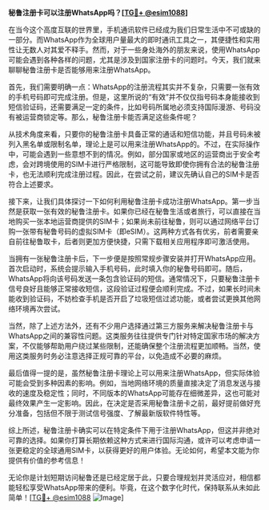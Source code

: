 **秘鲁注册卡可以注册WhatsApp吗？[[TG💪+ @esim1088](https://t.me/s/esim1088)]**

在当今这个高度互联的世界里，手机通讯软件已经成为我们日常生活中不可或缺的一部分。而WhatsApp作为全球用户量最大的即时通讯工具之一，其便捷性和实用性让无数人对其爱不释手。然而，对于一些身处海外的朋友来说，使用WhatsApp可能会遇到各种各样的问题，尤其是涉及到国家注册卡的问题时。今天，我们就来聊聊秘鲁注册卡是否能够用来注册WhatsApp。

首先，我们需要明确一点：WhatsApp的注册流程其实并不复杂，只需要一张有效的手机号码即可完成注册。但是，这里所说的“有效”并不仅仅指号码本身能接收到短信验证码，还需要满足一定的条件，比如号码所属地必须支持国际漫游、号码没有被运营商锁定等。那么，秘鲁注册卡能否满足这些条件呢？

从技术角度来看，只要你的秘鲁注册卡具备正常的通话和短信功能，并且号码未被列入黑名单或限制名单，理论上是可以用来注册WhatsApp的。不过，在实际操作中，可能会遇到一些意想不到的情况。例如，部分国家或地区的运营商出于安全考虑，会对跨境使用的SIM卡进行严格限制，这可能导致即使你拥有合法的秘鲁注册卡，也无法顺利完成注册过程。因此，在尝试之前，建议先确认自己的SIM卡是否符合上述要求。

接下来，让我们具体探讨一下如何利用秘鲁注册卡成功注册WhatsApp。第一步当然是获取一张有效的秘鲁注册卡。如果你已经在秘鲁生活或者旅行，可以直接在当地购买一张本地运营商提供的SIM卡；如果尚未前往秘鲁，则可以通过网络平台订购一张带有秘鲁号码的虚拟SIM卡（即eSIM）。这两种方式各有优劣，前者需要亲自前往秘鲁取卡，后者则更加方便快捷，只需下载相关应用程序即可激活使用。

当拥有一张秘鲁注册卡后，下一步便是按照常规步骤安装并打开WhatsApp应用。首次启动时，系统会提示输入手机号码，此时填入你的秘鲁号码即可。随后，WhatsApp将向该号码发送一条包含验证码的短信。通常情况下，只要秘鲁注册卡信号良好且能够正常接收短信，这段验证过程便会顺利完成。不过，如果长时间未能收到验证码，不妨检查手机是否开启了垃圾短信过滤功能，或者尝试更换其他网络环境再次尝试。

当然，除了上述方法外，还有不少用户选择通过第三方服务来解决秘鲁注册卡与WhatsApp之间的兼容性问题。这类服务往往提供专门针对特定国家市场的解决方案，不仅能够帮助用户绕过某些限制，还能确保整个注册流程更加顺畅。当然，使用这类服务时务必注意选择正规可靠的平台，以免造成不必要的麻烦。

最后值得一提的是，虽然秘鲁注册卡理论上可以用来注册WhatsApp，但实际体验可能会受到多种因素的影响。例如，当地网络环境的质量直接决定了消息发送与接收的速度及稳定性；同时，不同版本的WhatsApp可能存在细微差异，这也可能对最终效果产生一定影响。因此，在决定是否采用秘鲁注册卡之前，最好提前做好充分准备，包括但不限于测试信号强度、了解最新版软件特性等。

综上所述，秘鲁注册卡确实可以在特定条件下用于注册WhatsApp，但这并非绝对可靠的选择。如果你打算长期依赖这种方式来进行国际沟通，或许可以考虑申请一张更稳定的全球通用SIM卡，以获得更好的用户体验。无论如何，希望本文能为你提供有价值的参考信息！

无论你是计划短期访问秘鲁还是已经定居于此，只要合理规划并灵活应对，相信都能轻松享受WhatsApp带来的便利。毕竟，在这个数字化时代，保持联系从未如此简单！[[TG💪+ @esim1088](https://t.me/s/esim1088) ![Image](https://i.postimg.cc/4NQfJmqS/Snipaste-2025-05-13-00-14-12.png)]